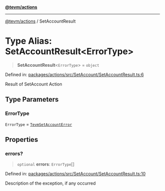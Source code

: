 [**@tevm/actions**](../README.md)

***

[@tevm/actions](../globals.md) / SetAccountResult

# Type Alias: SetAccountResult\<ErrorType\>

> **SetAccountResult**\<`ErrorType`\> = `object`

Defined in: [packages/actions/src/SetAccount/SetAccountResult.ts:6](https://github.com/evmts/tevm-monorepo/blob/main/packages/actions/src/SetAccount/SetAccountResult.ts#L6)

Result of SetAccount Action

## Type Parameters

### ErrorType

`ErrorType` = [`TevmSetAccountError`](TevmSetAccountError.md)

## Properties

### errors?

> `optional` **errors**: `ErrorType`[]

Defined in: [packages/actions/src/SetAccount/SetAccountResult.ts:10](https://github.com/evmts/tevm-monorepo/blob/main/packages/actions/src/SetAccount/SetAccountResult.ts#L10)

Description of the exception, if any occurred
